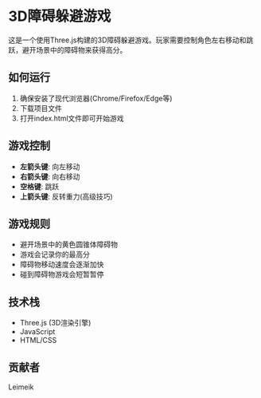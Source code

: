# 3D障碍躲避游戏

这是一个使用Three.js构建的3D障碍躲避游戏。玩家需要控制角色左右移动和跳跃，避开场景中的障碍物来获得高分。

## 如何运行

1. 确保安装了现代浏览器(Chrome/Firefox/Edge等)
2. 下载项目文件
3. 打开index.html文件即可开始游戏

## 游戏控制

- **左箭头键**: 向左移动
- **右箭头键**: 向右移动
- **空格键**: 跳跃
- **上箭头键**: 反转重力(高级技巧)

## 游戏规则

- 避开场景中的黄色圆锥体障碍物
- 游戏会记录你的最高分
- 障碍物移动速度会逐渐加快
- 碰到障碍物游戏会短暂暂停

## 技术栈

- Three.js (3D渲染引擎)
- JavaScript
- HTML/CSS

## 贡献者
Leimeik
